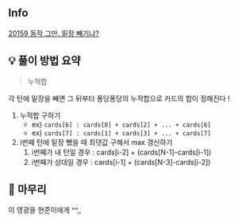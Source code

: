 ## Info
[20159 동작 그만. 밑장 빼기냐?](https://www.acmicpc.net/problem/20159)

## 💡 풀이 방법 요약
> 누적합

각 턴에 밑장을 빼면 그 뒤부터 퐁당퐁당의 누적합으로 카드의 합이 정해진다 !

1. 누적합 구하기
   * ex) `cards[6] : cards[0] + cards[2] + ... + cards[6]`
   * ex) `cards[7] : cards[1] + cards[3] + ... + cards[7]`
2. i번째 턴에 밑장 뺐을 때 최댓값 구해서 max 갱신하기
   1. i번째가 내 턴일 경우 : cards[i-2] + (cards[N-1]-cards[i-1])
   2. i번째가 상대일 경우 : cards[i-1] + (cards[N-3]-cards[i-2])

## 🙂 마무리
이 영광을 현준이에게 ^^,,

